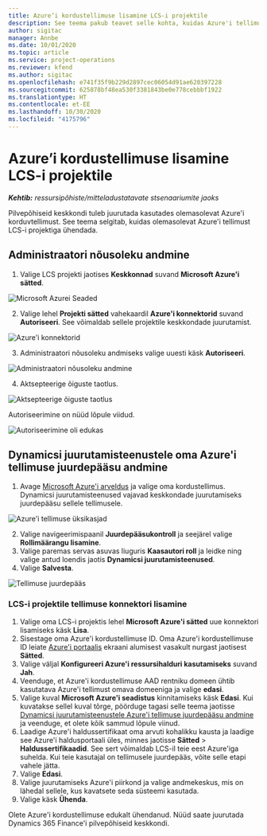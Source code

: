 ```yaml
---
title: Azure’i kordustellimuse lisamine LCS-i projektile
description: See teema pakub teavet selle kohta, kuidas Azure'i tellimust LCS-i projektiga ühendada.
author: sigitac
manager: Annbe
ms.date: 10/01/2020
ms.topic: article
ms.service: project-operations
ms.reviewer: kfend
ms.author: sigitac
ms.openlocfilehash: e741f35f9b229d2897cec06054d91ae620397228
ms.sourcegitcommit: 625878bf48ea530f3381843be0e778cebbbf1922
ms.translationtype: HT
ms.contentlocale: et-EE
ms.lasthandoff: 10/30/2020
ms.locfileid: "4175796"
---
```

# <a name="add-an-azure-subscription-to-an-lcs-project"></a>Azure’i kordustellimuse lisamine LCS-i projektile

_**Kehtib:** ressursipõhiste/mitteladustatavate stsenaariumite jaoks_

Pilvepõhiseid keskkondi tuleb juurutada kasutades olemasolevat Azure'i korduvtellimust. See teema selgitab, kuidas olemasolevat Azure'i tellimust LCS-i projektiga ühendada. 

## <a name="grant-admin-consent"></a>Administraatori nõusoleku andmine

1. Valige LCS projekti jaotises **Keskkonnad** suvand **Microsoft Azure'i sätted**.

![Microsoft Azurei Seaded](./media/1MicrosoftAzureSettings.png)

2. Valige lehel **Projekti sätted** vahekaardil **Azure'i konnektorid** suvand **Autoriseeri**. See võimaldab sellele projektile keskkondade juurutamist.

![Azure'i konnektorid](./media/2AzureConnectors.png)

3. Administraatori nõusoleku andmiseks valige uuesti käsk **Autoriseeri**.

![Administraatori nõusoleku andmine](./media/3GrantAdminConsent.png)

4. Aktsepteerige õiguste taotlus.

![Aktsepteerige õiguste taotlus](./media/4AcceptPermissionRequest.png)

Autoriseerimine on nüüd lõpule viidud. 

![Autoriseerimine oli edukas](./media/5AuthorizationComplete.png)

## <a name="provide-dynamics-deployment-services-access-to-your-azure-subscription"></a><a name="provide"></a>Dynamicsi juurutamisteenustele oma Azure'i tellimuse juurdepääsu andmine

1. Avage [Microsoft Azure'i arveldus](https://portal.azure.com/#blade/Microsoft\_Azure\_Billing/SubscriptionsBlade) ja valige oma kordustellimus. Dynamicsi juurutamisteenused vajavad keskkondade juurutamiseks juurdepääsu sellele tellimusele.

![Azure'i tellimuse üksikasjad](./media/6AzureSubscription.png)

2. Valige navigeerimispaanil **Juurdepääsukontroll** ja seejärel valige **Rollimäärangu lisamine**.
3. Valige paremas servas asuvas liuguris **Kaasautori roll** ja leidke ning valige antud loendis jaotis **Dynamicsi juurutamisteenused**. 
4. Valige **Salvesta**.

![Tellimuse juurdepääs](./media/7SubscriptionAccess.png)

### <a name="add-a-subscription-connector-to-an-lcs-project"></a>LCS-i projektile tellimuse konnektori lisamine

1. Valige oma LCS-i projektis lehel **Microsoft Azure'i sätted** uue konnektori lisamiseks käsk **Lisa**.
2. Sisestage oma Azure'i kordustellimuse ID. Oma Azure'i kordustellimuse ID leiate [Azure'i portaalis](https://ms.portal.azure.com/) ekraani alumisest vasakult nurgast jaotisest  **Sätted**.
3. Valige väljal **Konfigureeri Azure'i ressursihalduri kasutamiseks** suvand **Jah**.
4. Veenduge, et Azure'i kordustellimuse AAD rentniku domeen ühtib kasutatava Azure'i tellimust omava domeeniga ja valige **edasi**.
5. Valige kuval **Microsoft Azure'i seadistus** kinnitamiseks käsk **Edasi**. Kui kuvatakse sellel kuval tõrge, pöörduge tagasi selle teema jaotisse [Dynamicsi juurutamisteenustele Azure'i tellimuse juurdepääsu andmine](#provide) ja veenduge, et olete kõik sammud lõpule viinud.
6. Laadige Azure'i haldussertifikaat oma arvuti kohalikku kausta ja laadige see Azure'i haldusportaali üles, minnes jaotisse **Sätted** > **Haldussertifikaadid**. See sert võimaldab LCS-il teie eest Azure'iga suhelda. Kui teie kasutajal on tellimusele juurdepääs, võite selle etapi vahele jätta.
7. Valige **Edasi**.
8. Valige juurutamiseks Azure'i piirkond ja valige andmekeskus, mis on lähedal sellele, kus kavatsete seda süsteemi kasutada.
9.  Valige käsk **Ühenda**.

Olete Azure'i kordustellimuse edukalt ühendanud. Nüüd saate juurutada Dynamics 365 Finance'i pilvepõhiseid keskkondi.


